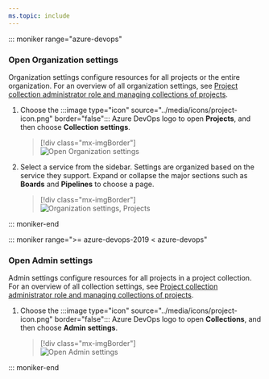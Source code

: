 ```yaml
---
ms.topic: include
---
```



 
::: moniker range="azure-devops"

### Open Organization settings

Organization settings configure resources for all projects or the entire organization. For an overview of all organization settings, see [Project collection administrator role and managing collections of projects](../organizations/settings/about-settings.md#admin).

1. Choose the :::image type="icon" source="../media/icons/project-icon.png" border="false"::: Azure DevOps logo to open **Projects**, and then choose **Collection settings**.

	> [!div class="mx-imgBorder"]  
	> ![Open Organization settings](../media/settings/open-admin-settings-vert.png)  

2. Select a service from the sidebar. Settings are organized based on the service they support. Expand or collapse the major sections such as **Boards** and **Pipelines** to choose a page.

	> [!div class="mx-imgBorder"]  
	> ![Organization settings, Projects](../media/settings/admin-organization-settings.png) 

::: moniker-end


::: moniker range=">= azure-devops-2019 < azure-devops"

### Open Admin settings

Admin settings configure resources for all projects in a project collection. For an overview of all collection settings, see [Project collection administrator role and managing collections of projects](../organizations/settings/about-settings.md#admin).

1. Choose the :::image type="icon" source="../media/icons/project-icon.png" border="false"::: Azure DevOps logo to open **Collections**, and then choose **Admin settings**.

	> [!div class="mx-imgBorder"]  
	> ![Open Admin settings](../media/settings/open-admin-settings-server.png)  

::: moniker-end


